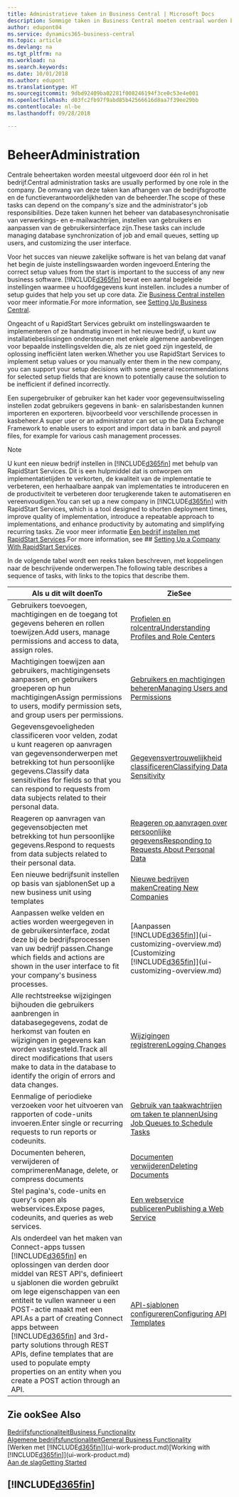 ```yaml
---
title: Administratieve taken in Business Central | Microsoft Docs
description: Sommige taken in Business Central moeten centraal worden beheerd en ingesteld. Zie om welke taken het gaat en wat u hiermee doet.
author: edupont04
ms.service: dynamics365-business-central
ms.topic: article
ms.devlang: na
ms.tgt_pltfrm: na
ms.workload: na
ms.search.keywords: 
ms.date: 10/01/2018
ms.author: edupont
ms.translationtype: HT
ms.sourcegitcommit: 9dbd92409ba02281f008246194f3ce0c53e4e001
ms.openlocfilehash: d03fc2fb97f9abd85b42566616d8aa7f39ee29bb
ms.contentlocale: nl-be
ms.lasthandoff: 09/28/2018

---
```

# <a name="administration"></a><span data-ttu-id="eaa20-104">Beheer</span><span class="sxs-lookup"><span data-stu-id="eaa20-104">Administration</span></span>
<span data-ttu-id="eaa20-105">Centrale beheertaken worden meestal uitgevoerd door één rol in het bedrijf.</span><span class="sxs-lookup"><span data-stu-id="eaa20-105">Central administration tasks are usually performed by one role in the company.</span></span> <span data-ttu-id="eaa20-106">De omvang van deze taken kan afhangen van de bedrijfsgrootte en de functieverantwoordelijkheden van de beheerder.</span><span class="sxs-lookup"><span data-stu-id="eaa20-106">The scope of these tasks can depend on the company's size and the administrator's job responsibilities.</span></span> <span data-ttu-id="eaa20-107">Deze taken kunnen het beheer van databasesynchronisatie van verwerkings- en e-mailwachtrijen, instellen van gebruikers en aanpassen van de gebruikersinterface zijn.</span><span class="sxs-lookup"><span data-stu-id="eaa20-107">These tasks can include managing database synchronization of job and email queues, setting up users, and customizing the user interface.</span></span>  

<span data-ttu-id="eaa20-108">Voor het succes van nieuwe zakelijke software is het van belang dat vanaf het begin de juiste instellingswaarden worden ingevoerd.</span><span class="sxs-lookup"><span data-stu-id="eaa20-108">Entering the correct setup values from the start is important to the success of any new business software.</span></span> [!INCLUDE[d365fin](includes/d365fin_md.md)] <span data-ttu-id="eaa20-109">bevat een aantal begeleide instellingen waarmee u hoofdgegevens kunt instellen.</span><span class="sxs-lookup"><span data-stu-id="eaa20-109"> includes a number of setup guides that help you set up core data.</span></span> <span data-ttu-id="eaa20-110">Zie [Business Central instellen](setup.md) voor meer informatie.</span><span class="sxs-lookup"><span data-stu-id="eaa20-110">For more information, see [Setting Up Business Central](setup.md).</span></span>

<span data-ttu-id="eaa20-111">Ongeacht of u RapidStart Services gebruikt om instellingswaarden te implementeren of ze handmatig invoert in het nieuwe bedrijf, u kunt uw installatiebeslissingen ondersteunen met enkele algemene aanbevelingen voor bepaalde instellingsvelden die, als ze niet goed zijn ingesteld, de oplossing inefficiënt laten werken.</span><span class="sxs-lookup"><span data-stu-id="eaa20-111">Whether you use RapidStart Services to implement setup values or you manually enter them in the new company, you can support your setup decisions with some general recommendations for selected setup fields that are known to potentially cause the solution to be inefficient if defined incorrectly.</span></span>  

<span data-ttu-id="eaa20-112">Een supergebruiker of gebruiker kan het kader voor gegevensuitwisseling instellen zodat gebruikers gegevens in bank- en salarisbestanden kunnen importeren en exporteren. bijvoorbeeld voor verschillende processen in kasbeheer.</span><span class="sxs-lookup"><span data-stu-id="eaa20-112">A super user or an administrator can set up the Data Exchange Framework to enable users to export and import data in bank and payroll files, for example for various cash management processes.</span></span>

> [!NOTE]
> <span data-ttu-id="eaa20-113">U kunt een nieuw bedrijf instellen in [!INCLUDE[d365fin](includes/d365fin_md.md)] met behulp van RapidStart Services. Dit is een hulpmiddel dat is ontworpen om implementatietijden te verkorten, de kwaliteit van de implementatie te verbeteren, een herhaalbare aanpak van implementaties te introduceren en de productiviteit te verbeteren door terugkerende taken te automatiseren en vereenvoudigen.</span><span class="sxs-lookup"><span data-stu-id="eaa20-113">You can set up a new company in [!INCLUDE[d365fin](includes/d365fin_md.md)] with RapidStart Services, which is a tool designed to shorten deployment times, improve quality of implementation, introduce a repeatable approach to implementations, and enhance productivity by automating and simplifying recurring tasks.</span></span> <span data-ttu-id="eaa20-114">Zie voor meer informatie [Een bedrijf instellen met RapidStart Services](admin-set-up-a-company-with-rapidstart.md).</span><span class="sxs-lookup"><span data-stu-id="eaa20-114">For more information, see ## [Setting Up a Company With RapidStart Services](admin-set-up-a-company-with-rapidstart.md).</span></span>

<span data-ttu-id="eaa20-115">In de volgende tabel wordt een reeks taken beschreven, met koppelingen naar de beschrijvende onderwerpen.</span><span class="sxs-lookup"><span data-stu-id="eaa20-115">The following table describes a sequence of tasks, with links to the topics that describe them.</span></span>   

|<span data-ttu-id="eaa20-116">**Als u dit wilt doen**</span><span class="sxs-lookup"><span data-stu-id="eaa20-116">**To**</span></span>|<span data-ttu-id="eaa20-117">**Zie**</span><span class="sxs-lookup"><span data-stu-id="eaa20-117">**See**</span></span>|  
|------------|-------------|  
|<span data-ttu-id="eaa20-118">Gebruikers toevoegen, machtigingen en de toegang tot gegevens beheren en rollen toewijzen.</span><span class="sxs-lookup"><span data-stu-id="eaa20-118">Add users, manage permissions and access to data, assign roles.</span></span>|[<span data-ttu-id="eaa20-119">Profielen en rolcentra</span><span class="sxs-lookup"><span data-stu-id="eaa20-119">Understanding Profiles and Role Centers</span></span>](admin-users-profiles-roles.md)|  
|<span data-ttu-id="eaa20-120">Machtigingen toewijzen aan gebruikers, machtigingensets aanpassen, en gebruikers groeperen op hun machtigingen</span><span class="sxs-lookup"><span data-stu-id="eaa20-120">Assign permissions to users, modify permission sets, and group users per permissions.</span></span>|[<span data-ttu-id="eaa20-121">Gebruikers en machtigingen beheren</span><span class="sxs-lookup"><span data-stu-id="eaa20-121">Managing Users and Permissions</span></span>](ui-how-users-permissions.md)|
|<span data-ttu-id="eaa20-122">Gegevensgevoeligheden classificeren voor velden, zodat u kunt reageren op aanvragen van gegevensonderwerpen met betrekking tot hun persoonlijke gegevens.</span><span class="sxs-lookup"><span data-stu-id="eaa20-122">Classify data sensitivities for fields so that you can respond to requests from data subjects related to their personal data.</span></span>|[<span data-ttu-id="eaa20-123">Gegevensvertrouwelijkheid classificeren</span><span class="sxs-lookup"><span data-stu-id="eaa20-123">Classifying Data Sensitivity</span></span>](admin-classifying-data-sensitivity.md)|
|<span data-ttu-id="eaa20-124">Reageren op aanvragen van gegevensobjecten met betrekking tot hun persoonlijke gegevens.</span><span class="sxs-lookup"><span data-stu-id="eaa20-124">Respond to requests from data subjects related to their personal data.</span></span>|[<span data-ttu-id="eaa20-125">Reageren op aanvragen over persoonlijke gegevens</span><span class="sxs-lookup"><span data-stu-id="eaa20-125">Responding to Requests About Personal Data</span></span>](admin-responding-to-requests-about-personal-data.md)|
|<span data-ttu-id="eaa20-126">Een nieuwe bedrijfsunit instellen op basis van sjablonen</span><span class="sxs-lookup"><span data-stu-id="eaa20-126">Set up a new business unit using templates</span></span>|[<span data-ttu-id="eaa20-127">Nieuwe bedrijven maken</span><span class="sxs-lookup"><span data-stu-id="eaa20-127">Creating New Companies</span></span>](about-new-company.md)|
|<span data-ttu-id="eaa20-128">Aanpassen welke velden en acties worden weergegeven in de gebruikersinterface, zodat deze bij de bedrijfsprocessen van uw bedrijf passen.</span><span class="sxs-lookup"><span data-stu-id="eaa20-128">Change which fields and actions are shown in the user interface to fit your company's business processes.</span></span> |<span data-ttu-id="eaa20-129">[Aanpassen [!INCLUDE[d365fin](includes/d365fin_md.md)]](ui-customizing-overview.md)</span><span class="sxs-lookup"><span data-stu-id="eaa20-129">[Customizing [!INCLUDE[d365fin](includes/d365fin_md.md)]](ui-customizing-overview.md)</span></span> |
|<span data-ttu-id="eaa20-130">Alle rechtstreekse wijzigingen bijhouden die gebruikers aanbrengen in databasegegevens, zodat de herkomst van fouten en wijzigingen in gegevens kan worden vastgesteld.</span><span class="sxs-lookup"><span data-stu-id="eaa20-130">Track all direct modifications that users make to data in the database to identify the origin of errors and data changes.</span></span>|[<span data-ttu-id="eaa20-131">Wijzigingen registreren</span><span class="sxs-lookup"><span data-stu-id="eaa20-131">Logging Changes</span></span>](across-log-changes.md)|  
|<span data-ttu-id="eaa20-132">Eenmalige of periodieke verzoeken voor het uitvoeren van rapporten of code-units invoeren.</span><span class="sxs-lookup"><span data-stu-id="eaa20-132">Enter single or recurring requests to run reports or codeunits.</span></span>|[<span data-ttu-id="eaa20-133">Gebruik van taakwachtrijen om taken te plannen</span><span class="sxs-lookup"><span data-stu-id="eaa20-133">Using Job Queues to Schedule Tasks</span></span>](admin-job-queues-schedule-tasks.md)|  
|<span data-ttu-id="eaa20-134">Documenten beheren, verwijderen of comprimeren</span><span class="sxs-lookup"><span data-stu-id="eaa20-134">Manage, delete, or compress documents</span></span>|[<span data-ttu-id="eaa20-135">Documenten verwijderen</span><span class="sxs-lookup"><span data-stu-id="eaa20-135">Deleting Documents</span></span>](admin-manage-documents.md)|  
|<span data-ttu-id="eaa20-136">Stel pagina's, code-units en query's open als webservices.</span><span class="sxs-lookup"><span data-stu-id="eaa20-136">Expose pages, codeunits, and queries as web services.</span></span>|[<span data-ttu-id="eaa20-137">Een webservice publiceren</span><span class="sxs-lookup"><span data-stu-id="eaa20-137">Publishing a Web Service</span></span>](across-how-publish-web-service.md)|
|<span data-ttu-id="eaa20-138">Als onderdeel van het maken van Connect-apps tussen [!INCLUDE[d365fin](includes/d365fin_md.md)] en oplossingen van derden door middel van REST API's, definieert u sjablonen die worden gebruikt om lege eigenschappen van een entiteit te vullen wanneer u een POST-actie maakt met een API.</span><span class="sxs-lookup"><span data-stu-id="eaa20-138">As a part of creating Connect apps between [!INCLUDE[d365fin](includes/d365fin_md.md)] and 3rd-party solutions through REST APIs, define templates that are used to populate empty properties on an entity when you create a POST action through an API.</span></span>|[<span data-ttu-id="eaa20-139">API-sjablonen configureren</span><span class="sxs-lookup"><span data-stu-id="eaa20-139">Configuring API Templates</span></span>](admin-configuring-api-template.md)|

## <a name="see-also"></a><span data-ttu-id="eaa20-140">Zie ook</span><span class="sxs-lookup"><span data-stu-id="eaa20-140">See Also</span></span>
[<span data-ttu-id="eaa20-141">Bedrijfsfunctionaliteit</span><span class="sxs-lookup"><span data-stu-id="eaa20-141">Business Functionality</span></span>](across-business-functionality.md)  
[<span data-ttu-id="eaa20-142">Algemene bedrijfsfunctionaliteit</span><span class="sxs-lookup"><span data-stu-id="eaa20-142">General Business Functionality</span></span>](ui-across-business-areas.md)  
<span data-ttu-id="eaa20-143">[Werken met [!INCLUDE[d365fin](includes/d365fin_md.md)]](ui-work-product.md)</span><span class="sxs-lookup"><span data-stu-id="eaa20-143">[Working with [!INCLUDE[d365fin](includes/d365fin_md.md)]](ui-work-product.md)</span></span>  
[<span data-ttu-id="eaa20-144">Aan de slag</span><span class="sxs-lookup"><span data-stu-id="eaa20-144">Getting Started</span></span>](product-get-started.md)    

## [!INCLUDE[d365fin](includes/free_trial_md.md)]  

